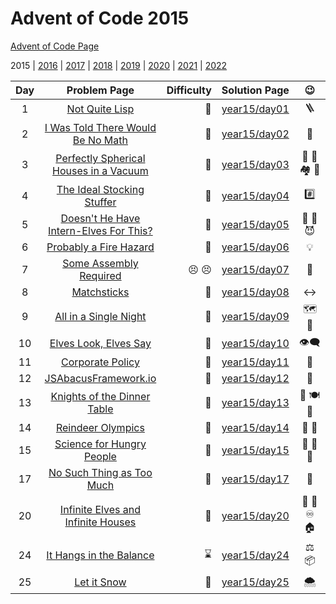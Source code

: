# Advent of Code 2015

[Advent of Code Page](https://adventofcode.com/2015)

2015 | [2016](/year16) | [2017](/year17) | [2018](/year18) | [2019](/year19) | [2020](/year20) | [2021](/year21) | [2022](/year22)

| Day |                               Problem Page                               | Difficulty |       Solution Page       |    :wink:    | 
|:--:|:------------------------------------------------------------------------:| ---: |:-------------------------:|:------------:|
|  1 |          [Not Quite Lisp](https://adventofcode.com/2015/day/1)           | :star2: | [year15/day01](/year15/day01) |   :ladder:   | 
|  2 | [I Was Told There Would Be No Math](https://adventofcode.com/2015/day/2) | :star2: | [year15/day02](/year15/day02) | :gift_heart: | 
|  3  | [Perfectly Spherical Houses in a Vacuum](https://adventofcode.com/2015/day/3) | :star2: | [year15/day03](/year15/day03) | :santa: :robot: :houses: :compass: | 
|  4  | [The Ideal Stocking Stuffer](https://adventofcode.com/2015/day/4) | :star2: | [year15/day04](/year15/day04) | :hash: | 
|  5  | [Doesn't He Have Intern-Elves For This?](https://adventofcode.com/2015/day/5) | :star2: | [year15/day05](/year15/day05) | :angel: :santa: :smiling_imp: | 
|  6  | [Probably a Fire Hazard](https://adventofcode.com/2015/day/6) | :star2: | [year15/day06](/year15/day06) | :bulb: | 
|  7  | [Some Assembly Required](https://adventofcode.com/2015/day/7) | :persevere: :persevere: | [year15/day07](/year15/day07) | :electric_plug: | 
|  8  | [Matchsticks](https://adventofcode.com/2015/day/8) | :star2: | [year15/day08](/year15/day08) | :left_right_arrow: | 
|  9  | [All in a Single Night](https://adventofcode.com/2015/day/9) | :star2: | [year15/day09](/year15/day09) | :world_map: :flight_departure: | 
|  10  | [Elves Look, Elves Say](https://adventofcode.com/2015/day/10) | :star2: | [year15/day10](/year15/day10) | :eye_speech_bubble: | 
|  11  | [Corporate Policy](https://adventofcode.com/2015/day/11) | :star2: | [year15/day11](/year15/day11) | :closed_lock_with_key: | 
|  12  | [JSAbacusFramework.io](https://adventofcode.com/2015/day/12) | :star2: | [year15/day12](/year15/day12) | :abacus: | 
|  13  | [Knights of the Dinner Table](https://adventofcode.com/2015/day/13) | :star2: | [year15/day13](/year15/day13) | :slightly_smiling_face: :plate_with_cutlery: :slightly_frowning_face: | 
|  14  | [Reindeer Olympics](https://adventofcode.com/2015/day/14) | :star2: | [year15/day14](/year15/day14) | :deer: :checkered_flag: | 
|  15  | [Science for Hungry People](https://adventofcode.com/2015/day/15) | :star2: | [year15/day15](/year15/day15) | :doughnut: :lollipop: :cake: | 
|  17  | [No Such Thing as Too Much](https://adventofcode.com/2015/day/17) | :star2: | [year15/day17](/year15/day17) | :beverage_box: | 
|  20  | [Infinite Elves and Infinite Houses](https://adventofcode.com/2015/day/20) | :star2: | [year15/day20](/year15/day20) |  :elf: :gift: :infinity: :house: | 
|  24  | [It Hangs in the Balance](https://adventofcode.com/2015/day/24) | :hourglass: | [year15/day24](/year15/day24) | :balance_scale: :package: | 
|  25  | [Let it Snow](https://adventofcode.com/2015/day/25) | :star2: | [year15/day25](/year15/day25) | :cloud_with_snow: | 
